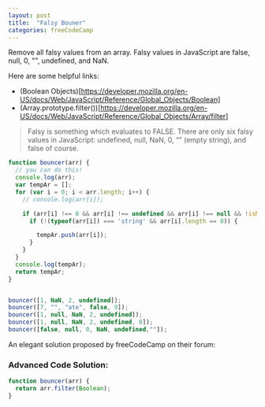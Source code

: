```yaml
---
layout: post
title:  "Falsy Bouner"
categories: freeCodeCamp
---
```


Remove all falsy values from an array.
Falsy values in JavaScript are false, null, 0, "", undefined, and NaN.

Here are some helpful links:
- (Boolean Objects)[https://developer.mozilla.org/en-US/docs/Web/JavaScript/Reference/Global_Objects/Boolean]
- (Array.prototype.filter())[https://developer.mozilla.org/en-US/docs/Web/JavaScript/Reference/Global_Objects/Array/filter]

>Falsy is something which evaluates to FALSE. There are only six falsy values in JavaScript: undefined, null, NaN, 0, “” (empty string), and false of course.

```javascript
function bouncer(arr) {
  // you can do this!
  console.log(arr);
  var tempAr = [];
  for (var i = 0; i < arr.length; i++) {
    // console.log(arr[i]);

    if (arr[i] !== 0 && arr[i] !== undefined && arr[i] !== null && !isNaN(arr[i]) && arr[i] !== false || typeof(arr[i]) === 'string') {
      if (!(typeof(arr[i]) === 'string' && arr[i].length == 0)) {

        tempAr.push(arr[i]);
      }
    }
  }
  console.log(tempAr);
  return tempAr;
}


bouncer([1, NaN, 2, undefined]);
bouncer([7, "", "ate", false, 9]);
bouncer([1, null, NaN, 2, undefined]);
bouncer([1, null, NaN, 2, undefined, 0]);
bouncer([false, null, 0, NaN, undefined,""]);
```

An elegant solution proposed by freeCodeCamp on their forum:

### Advanced Code Solution:
```javascript
function bouncer(arr) {
  return arr.filter(Boolean);
}
```
